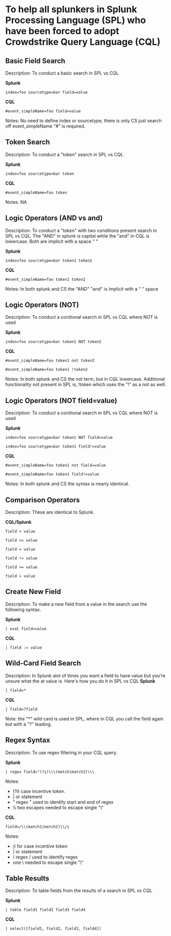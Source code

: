 # To help all splunkers in Splunk Processing Language (SPL) who have been forced to adopt Crowdstrike Query Language (CQL)
## Basic Field Search
Description: To conduct a basic search in SPL vs CQL

**Splunk**

```index=foo sourcetype=bar field=value```

**CQL**

```#event_simpleName=foo field=value``` 

Notes: No need to define index or sourcetype, there is only CS just search off event_simpleName "#" is required.

## Token Search
Description: To conduct a "token" search in SPL vs CQL

**Splunk**

```index=foo sourcetype=bar token```

**CQL**

```#event_simpleName=foo token``` 

Notes: NA

## Logic Operators (AND vs and)
Description: To conduct a "token" with two conditions present search in SPL vs CQL. The "AND" in splunk is capital while the "and" in CQL is lowercase. Both are implicit with a space " " 

**Splunk**

```index=foo sourcetype=bar token1 token2```

**CQL**

```#event_simpleName=foo token1 token2``` 

Notes: In both splunk and CS the "AND" "and" is implicit with a " " space

## Logic Operators (NOT)
Description: To conduct a conitional search in SPL vs CQL where NOT is used

**Splunk**

```index=foo sourcetype=bar token1 NOT token2```

**CQL**

```#event_simpleName=foo token1 not token2``` 

```#event_simpleName=foo token1 !token2```

Notes: In both splunk and CS the not term, but in CQL lowercase. Additional functionality not present in SPL is, !token which uses the "!" as a not as well.
## Logic Operators (NOT field=value)
Description: To conduct a conitional search in SPL vs CQL where NOT is used

**Splunk**

```index=foo sourcetype=bar token1 NOT field=value```

```index=foo sourcetype=bar token1 field!=value```

**CQL**

```#event_simpleName=foo token1 not field=value``` 

```#event_simpleName=foo token1 field!=value```

Notes: In both splunk and CS the syntax is nearly identical.
## Comparison Operators
Description: These are identical to Splunk.

**CQL/Splunk**

```field < value```

```field <= value```

```field = value```

```field != value```

```field >= value```

```field > value``` 

## Create New Field
Description: To make a new field from a value in the search use the following syntax.

**Splunk**

```| eval field=value```

**CQL**

```| field := value``` 

## Wild-Card Field Search
Description: In Splunk alot of times you want a field to have value but you're unsure what the at value is. Here's how you do it in SPL vs CQL
**Splunk**

```| field=*```

**CQL**

```| field=?field``` 

Note: the "*" wild card is used in SPL, where in CQL you call the field again but with a "?" leading.

## Regex Syntax
Description: To use regex filtering in your CQL query.

**Splunk**

```| regex field="(?i)\\\(match|match2)\\\```

Notes: 
+ (?i) case incentive token.
+ | or statement
+ " regex " used to identify start and end of regex
+ \\\\ two escapes needed to escape single "\\\"

**CQL**

```field=/\\(match1|match2)\\/i``` 

Notes:
+ /i for case incentive token
+ | or statement
+ / regex / used to identify regex
+ one \ needed to escape single "\\"

## Table Results
Description: To table fields from the results of a search in SPL vs CQL

**Splunk**

```| table field1 field2 field3 field4```

**CQL**

```| select([field1, field2, field3, field4])``` 
